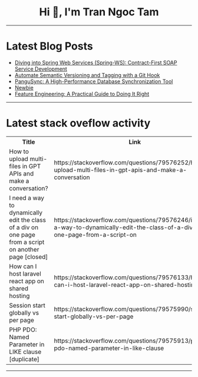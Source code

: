 <h1 align="center">Hi 👋, I'm Tran Ngoc Tam</h1>

---

# Latest Blog Posts 
<!-- BLOG-POST-LIST:START -->
- [Diving into Spring Web Services &lpar;Spring-WS&rpar;: Contract-First SOAP Service Development](https://dev.to/codereacher_20b8a/diving-into-spring-web-services-spring-ws-contract-first-soap-service-development-2227)
- [Automate Semantic Versioning and Tagging with a Git Hook](https://dev.to/elpalomo/automate-semantic-versioning-and-tagging-with-a-git-hook-577b)
- [PanguSync: A High-Performance Database Synchronization Tool](https://dev.to/pangucore/pangusync-a-high-performance-database-synchronization-tool-285e)
- [Newbie](https://dev.to/lindsey_ekallal_995d187d/newbie-20m0)
- [Feature Engineering: A Practical Guide to Doing It Right](https://dev.to/echo9k/feature-engineering-a-practical-guide-to-doing-it-right-1f1j)
<!-- BLOG-POST-LIST:END -->

---

# Latest stack oveflow activity
<table>
  <tr><th>Title</th><th>Link</th></tr>
  <!-- STACKOVERFLOW:START --><tr><td>How to upload multi-files in GPT APIs and make a conversation?</td><td>https://stackoverflow.com/questions/79576252/how-to-upload-multi-files-in-gpt-apis-and-make-a-conversation</td></tr><tr><td>I need a way to dynamically edit the class of a div on one page from a script on another page [closed]</td><td>https://stackoverflow.com/questions/79576246/i-need-a-way-to-dynamically-edit-the-class-of-a-div-on-one-page-from-a-script-on</td></tr><tr><td>How can I host laravel react app on shared hosting</td><td>https://stackoverflow.com/questions/79576133/how-can-i-host-laravel-react-app-on-shared-hosting</td></tr><tr><td>Session start globally vs per page</td><td>https://stackoverflow.com/questions/79575990/session-start-globally-vs-per-page</td></tr><tr><td>PHP PDO: Named Parameter in LIKE clause [duplicate]</td><td>https://stackoverflow.com/questions/79575913/php-pdo-named-parameter-in-like-clause</td></tr><!-- STACKOVERFLOW:END -->
</table>

---


